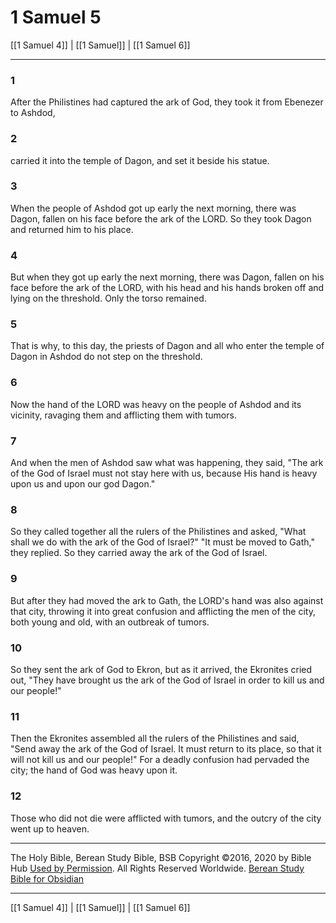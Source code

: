 # 1 Samuel 5

[[1 Samuel 4]] | [[1 Samuel]] | [[1 Samuel 6]]

---

### 1
After the Philistines had captured the ark of God, they took it from Ebenezer to Ashdod,

### 2
carried it into the temple of Dagon, and set it beside his statue.

### 3
When the people of Ashdod got up early the next morning, there was Dagon, fallen on his face before the ark of the LORD. So they took Dagon and returned him to his place.

### 4
But when they got up early the next morning, there was Dagon, fallen on his face before the ark of the LORD, with his head and his hands broken off and lying on the threshold. Only the torso remained.

### 5
That is why, to this day, the priests of Dagon and all who enter the temple of Dagon in Ashdod do not step on the threshold.

### 6
Now the hand of the LORD was heavy on the people of Ashdod and its vicinity, ravaging them and afflicting them with tumors.

### 7
And when the men of Ashdod saw what was happening, they said, "The ark of the God of Israel must not stay here with us, because His hand is heavy upon us and upon our god Dagon."

### 8
So they called together all the rulers of the Philistines and asked, "What shall we do with the ark of the God of Israel?" "It must be moved to Gath," they replied. So they carried away the ark of the God of Israel.

### 9
But after they had moved the ark to Gath, the LORD's hand was also against that city, throwing it into great confusion and afflicting the men of the city, both young and old, with an outbreak of tumors.

### 10
So they sent the ark of God to Ekron, but as it arrived, the Ekronites cried out, "They have brought us the ark of the God of Israel in order to kill us and our people!"

### 11
Then the Ekronites assembled all the rulers of the Philistines and said, "Send away the ark of the God of Israel. It must return to its place, so that it will not kill us and our people!" For a deadly confusion had pervaded the city; the hand of God was heavy upon it.

### 12
Those who did not die were afflicted with tumors, and the outcry of the city went up to heaven.

---

The Holy Bible, Berean Study Bible, BSB
Copyright ©2016, 2020 by Bible Hub
[Used by Permission](https://berean.bible/terms.htm). All Rights Reserved Worldwide.
[Berean Study Bible for Obsidian](https://github.com/gapmiss/berean-study-bible-for-obsidian)

---

[[1 Samuel 4]] | [[1 Samuel]] | [[1 Samuel 6]]

